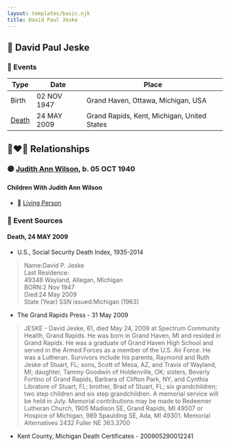 ```yaml
---
layout: templates/basic.njk
title: David Paul Jeske
---
```

## 🔵 David Paul Jeske

### 📆 Events

Type | Date | Place
------ | ------ | ------
Birth | 02 NOV 1947 | Grand Haven, Ottawa, Michigan, USA
[Death](#event-6a11d809-6c8b-4b7e-b2f9-2d438783b08c) | 24 MAY 2009 | Grand Rapids, Kent, Michigan, United States

## 👩‍❤️‍👨 Relationships

### 🟣 [Judith Ann Wilson](/people/5/50745588), b. 05 OCT 1940

#### Children With Judith Ann Wilson
* 🔵 [Living Person](/people/8/87801312)
### 📰 Event Sources

#### <a id="event-6a11d809-6c8b-4b7e-b2f9-2d438783b08c"></a> Death, 24 MAY 2009
* U.S., Social Security Death Index, 1935-2014
>   
  > Name:David P. Jeske  
  > Last Residence:  
  > 49348 Wayland, Allegan, Michigan  
  > BORN:2 Nov 1947  
  > Died:24 May 2009  
  > State (Year) SSN issued:Michigan (1963)
* The Grand Rapids Press  - 31 May 2009
>   
  > JESKE - David Jeske, 61, died May 24, 2009 at Spectrum Community Health, Grand Rapids. He was born in Grand Haven, MI and resided in Grand Rapids. He was a graduate of Grand Haven High School and served in the Armed Forces as a member of the U.S. Air Force. He was a Lutheran. Survivors include his parents, Raymond and Ruth Jeske of Stuart, FL; sons, Scott of Mesa, AZ, and Travis of Wayland, MI; daughter, Tammy Goodwin of Holdenville, OK; sisters, Beverly Fortino of Grand Rapids, Barbara of Clifton Park, NY, and Cynthia Libratore of Stuart, FL; brother, Brad of Stuart, FL; six grandchildren; two step children and six step grandchildren. A memorial service will be held in July. Memorial contributions may be made to Redeemer Lutheran Church, 1905 Madison SE, Grand Rapids, MI 49507 or Hospice of Michigan, 989 Spaulding SE, Ada, MI 49301. Memorial Alternatives 2432 Fuller NE 363.3700
* Kent County, Michigan Death Certificates  - 200905290012241
